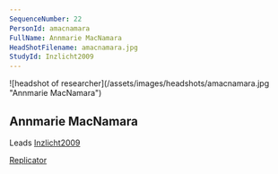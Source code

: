 ```yaml
---
SequenceNumber: 22
PersonId: amacnamara
FullName: Annmarie MacNamara
HeadShotFilename: amacnamara.jpg
StudyId: Inzlicht2009
---
```

<a name="amacnamara">
![headshot of researcher](/assets/images/headshots/amacnamara.jpg "Annmarie MacNamara")

## Annmarie MacNamara



Leads [Inzlicht2009](/replications/#Inzlicht2009)



[Replicator]("replicator")